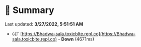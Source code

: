 # 📖 Summary
Last updated: **3/27/2022, 5:51:51 AM**

- `GET` [https://Bhadwa-sala.toxicblte.repl.co](https://Bhadwa-sala.toxicblte.repl.co) - **Down** (4671ms)

